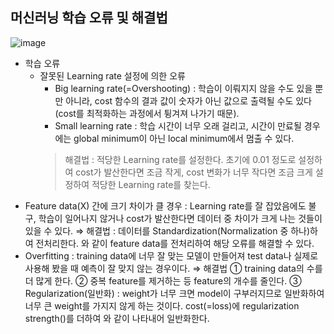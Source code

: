 ## 머신러닝 학습 오류 및 해결법
![image](https://user-images.githubusercontent.com/55045082/91534995-6f765100-e94d-11ea-942b-2bbc23fb77de.png)
* 학습 오류
  * 잘못된 Learning rate 설정에 의한 오류
    * Big learning rate(=Overshooting)
    : 학습이 이뤄지지 않을 수도 있을 뿐만 아니라, cost 함수의 결과 값이 숫자가 아닌 값으로 출력될 수도 있다(cost를 최적화하는 과정에서 튕겨져 나가기 때문).
    * Small learning rate
    : 학습 시간이 너무 오래 걸리고, 시간이 만료될 경우에는 global minimum이 아닌 local minimum에서 멈출 수 있다.
    > 해결법
    : 적당한 Learning rate를 설정한다. 초기에 0.01 정도로 설정하여 cost가 발산한다면 조금 작게, cost 변화가 너무 작다면 조금 크게 설정하여 적당한 Learning rate를 찾는다.
- Feature data(X) 간에 크기 차이가 클 경우
: Learning rate를 잘 잡았음에도 불구, 학습이 일어나지 않거나 cost가 발산한다면 데이터 중 차이가 크게 나는 것들이 있을 수 있다.
⇒ 해결법
: 데이터를 Standardization(Normalization 중 하나)하여 전처리한다. 
와 같이 feature data를 전처리하여 해당 오류를 해결할 수 있다.
- Overfitting
: training data에 너무 잘 맞는 모델이 만들어져 test data나 실제로 사용해 봤을 때 예측이 잘 맞지 않는 경우이다.
⇒ 해결법
① training data의 수를 더 많게 한다.
② 중복 feature를 제거하는 등 feature의 개수를 줄인다.
③ Regularization(일반화)
: weight가 너무 크면 model이 구부러지므로 일반화하여 너무 큰 weight를 가지지 않게 하는 것이다. cost(=loss)에 regularization strength()를 더하여 와 같이 나타내어 일반화한다.
